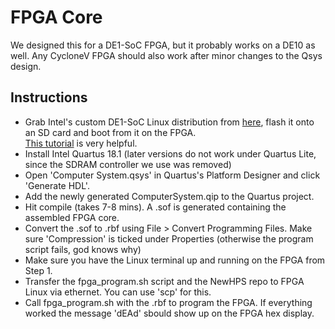 # FPGA Core

We designed this for a DE1-SoC FPGA, but it probably works on a DE10 as well. Any CycloneV FPGA should also work after minor changes to the Qsys design.

## Instructions
- Grab Intel's custom DE1-SoC Linux distribution from [here](https://ftp.intel.com/Public/Pub/fpgaup/pub/Teaching_Materials/current/SD_Images/DE1-SoC.zip), flash it onto an SD card and boot from it on the FPGA.  
[This tutorial](https://ftp.intel.com/Public/Pub/fpgaup/pub/Intel_Material/17.0/Tutorials/Linux_On_DE_Series_Boards.pdf) is very helpful.
- Install Intel Quartus 18.1 (later versions do not work under Quartus Lite, since the SDRAM controller we use was removed)
- Open 'Computer System.qsys' in Quartus's Platform Designer and click 'Generate HDL'.
- Add the newly generated ComputerSystem.qip to the Quartus project.
- Hit compile (takes 7-8 mins). A .sof is generated containing the assembled FPGA core.
- Convert the .sof to .rbf using File > Convert Programming Files. Make sure 'Compression' is ticked under Properties (otherwise the program script fails, god knows why)
- Make sure you have the Linux terminal up and running on the FPGA from Step 1.
- Transfer the fpga_program.sh script and the NewHPS repo to FPGA Linux via ethernet. You can use 'scp' for this.
- Call fpga_program.sh with the .rbf to program the FPGA. If everything worked the message 'dEAd' sbould show up on the FPGA hex display.
